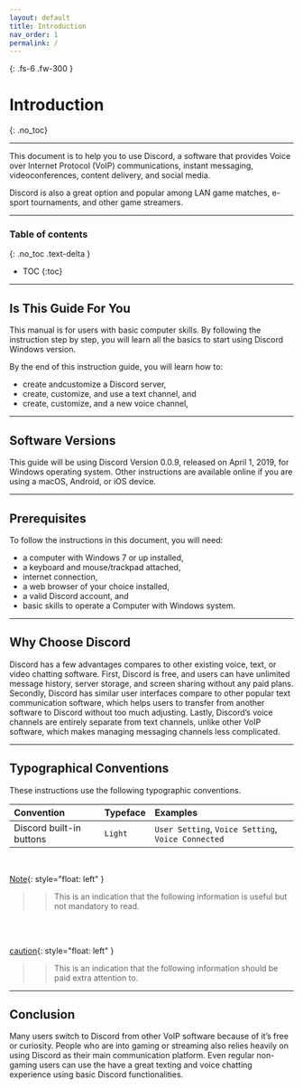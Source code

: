 ```yaml
---
layout: default
title: Introduction
nav_order: 1
permalink: /
---
```


{: .fs-6 .fw-300 }

# Introduction
{: .no_toc}

---
This document is to help you to use Discord, a software that provides Voice over Internet Protocol (VoIP) communications, instant messaging, videoconferences, content delivery, and social media.

Discord is also a great option and popular among LAN game matches, e-sport tournaments, and other game streamers.

---

### Table of contents
{: .no_toc .text-delta }
* TOC
{:toc}

---

## Is This Guide For You

This manual is for users with basic computer skills. By following the instruction step by step, you will learn all the basics to start using Discord Windows version.

By the end of this instruction guide, you will learn how to: 

* create andcustomize a Discord server,
* create, customize, and use a text channel, and
* create, customize, and a new voice channel,

---

## Software Versions

This guide will be using Discord Version 0.0.9, released on April 1, 2019, for Windows operating system. Other instructions are available online if you are using a macOS, Android, or iOS device.

---

## Prerequisites

To follow the instructions in this document, you will need:

* a computer with Windows 7 or up installed,
* a keyboard and mouse/trackpad attached,
* internet connection,
* a web browser of your choice installed,
* a valid Discord account, and
* basic skills to operate a Computer with Windows system.

---

## Why Choose Discord

Discord has a few advantages compares to other existing voice, text, or video chatting software. First, Discord is free, and users can have unlimited message history, server storage, and screen sharing without any paid plans. Secondly, Discord has similar user interfaces compare to other popular text communication software, which helps users to transfer from another software to Discord without too much adjusting. Lastly, Discord’s voice channels are entirely separate from text channels, unlike other VoIP software, which makes managing messaging channels less complicated. 

---

## Typographical Conventions

These instructions use the following typographic conventions.

| Convention                           | Typeface      | Examples                                         |
| :----                                | :----         | :----                                            |
| Discord built-in buttons |   ```Light``` |     ```User Setting```, ```Voice Setting```, ```Voice Connected```     |

<br>

[Note](https://github.com/bobsmithliu/discordfordummies/blob/gh-pages/assets/images/comm-user-doc-pic/note.png?raw=true){: style="float: left" }
>> This is an indication that the following information is useful but not mandatory to read.

<br />
<br />

[caution](https://github.com/bobsmithliu/discordfordummies/blob/gh-pages/assets/images/comm-user-doc-pic/caution.png?raw=true){: style="float: left" }
>> This is an indication that the following information should be paid extra attention to.

---

## Conclusion

Many users switch to Discord from other VoIP software because of it’s free or curiosity. People who are into gaming or streaming also relies heavily on using Discord as their main communication platform. Even regular non-gaming users can use the have a great texting and voice chatting experience using basic Discord functionalities.
